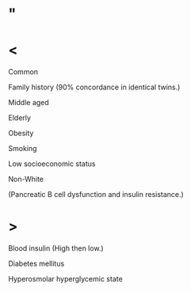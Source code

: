 # "

# <

Common

Family history
(90% concordance in identical twins.)

Middle aged

Elderly

Obesity

Smoking

Low socioeconomic status

Non-White

(Pancreatic B cell dysfunction and insulin resistance.)

# >

Blood insulin
(High then low.)

Diabetes mellitus

Hyperosmolar hyperglycemic state
